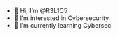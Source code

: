 - 👋 Hi, I’m @R3L1C5
- 👀 I’m interested in Cybersecurity
- 🌱 I’m currently learning Cybersec

<!---
R3L1C5/R3L1C5 is a ✨ special ✨ repository because its `README.md` (this file) appears on your GitHub profile.
You can click the Preview link to take a look at your changes.
--->
